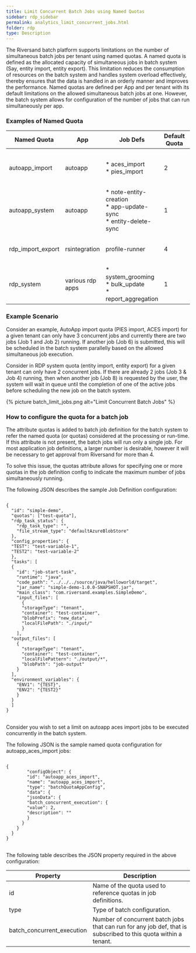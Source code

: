 ```yaml
---
title: Limit Concurrent Batch Jobs using Named Quotas
sidebar: rdp_sidebar
permalink: analytics_limit_concurrent_jobs.html
folder: rdp
type: Description
---
```


The Riversand batch platform supports limitations on the number of simultaneous batch jobs per tenant using named quotas. A named quota is defined as the allocated capacity of simultaneous jobs in batch system (Say, entity import, entity export). This limitation reduces the consumption of resources on the batch system and handles system overload effectively, thereby ensures that the data is handled in an orderly manner and improves the performance. Named quotas are defined per App and per tenant with its default limitations on the allowed simultaneous batch jobs at one. However, the batch system allows for configuration of the number of jobs that can run simultaneously per app.

### Examples of Named Quota

| Named Quota | App | Job Defs | Default Quota | Description | 
|-------------|------|----------|---------------|-------------|
| autoapp_import | autoapp | * aces_import <br> * pies_import | 2 | Autoapp import jobs for both ACES and PIES files. |
| autoapp_system | autoapp | * note-entity-creation <br> * app-update-sync <br> * entity-delete-sync | 1 | Autoapp system jobs. | 
| rdp_import_export | rsintegration | profile-runner | 4 | All batch based imports and exports. | 
| rdp_system | various rdp apps | * system_grooming <br> * bulk_update <br> * report_aggregation | 1 | System level tasks that are generally low priority. |

### Example Scenario 

Consider an example, AutoApp import quota (PIES import, ACES import) for a given tenant can only have 3 concurrent jobs and currently there are two jobs (Job 1 and Job 2) running. If another job (Job 6) is submitted, this will be scheduled in the batch system parallelly based on the allowed simultaneous job execution. 

Consider in RDP system quota (entity import, entity export) for a given tenant can only have 2 concurrent jobs. If there are already 2 jobs (Job 3 & Job 4) running, then when another job (Job 8) is requested by the user, the system will wait in queue until the completion of one of the active jobs before scheduling the new job on the batch system.

{% picture batch_limit_jobs.png alt="Limit Concurrent Batch Jobs" %}

### How to configure the quota for a batch job

The attribute quotas is added to batch job definition for the batch system to refer the named quota (or quotas) considered at the processing or run-time. If this attribute is not present, the batch jobs will run only a single job. For most application job definitions, a larger number is desirable, however it will be necessary to get approval from Riversand for more than 4.

To solve this issue, the quotas attribute allows for specifying one or more quotas in the job definition config to indicate the maximum number of jobs simultaneously running.

The following JSON describes the sample Job Definition configuration:

<pre>
<code>
{
  "id": "simple-demo",
  "quotas": ["test-quota"],
  "rdp_task_status": {
    "rdp_task_type": "",
    "file_stream_type": "defaultAzureBlobStore"
  },
  "config_properties": {
  "TEST": "test-variable-1",
  "TEST2": "test-variable-2"
  },
  "tasks": [
  {
    "id": "job-start-task",
    "runtime": "java",
    "code_path": "../../../source/java/helloworld/target",
    "jar_name": "simple-demo-1.0.0-SNAPSHOT.jar",
    "main_class": "com.riversand.examples.SimpleDemo",
    "input_files": [
      {
      "storageType": "tenant",
      "container": "test-container",
      "blobPrefix": "new_data",
      "localFilePath": "./input/"
      }
    ],
  "output_files": [
    {
      "storageType": "tenant",
      "container": "test-container",
      "localFilePattern": "./output/*",
      "blobPath": "job-output"
    }
  ],
  "environment_variables": {
    "ENV1": "{TEST}",
    "ENV2": "{TEST2}"
    }
  }
  ]  
}
</code>
</pre>


Consider you wish to set a limit on autoapp aces import jobs to be executed concurrently in the batch system. 

The following JSON is the sample named quota configuration for autoapp_aces_import jobs:

<pre>
<code>
{
        "configObject": {
        "id": "autoapp_aces_import",
        "name": "autoapp_aces_import",
        "type": "batchQuotaAppConfig",
        "data": {
        "jsonData": {
        "batch_concurrent_execution": {
        "value": 2,
        "description": ""
        }
      }
    }
  }
}
</code>
</pre>

The following table describes the JSON property required in the above configuration:

| Property | Description | 
|----------|--------------|
| id | Name of the quota used to reference quotas in job definitions. |
| type | Type of batch configuration. |
| batch_concurrent_execution | Number of concurrent batch jobs that can run for any job def, that is subscribed to this quota within a tenant. |
